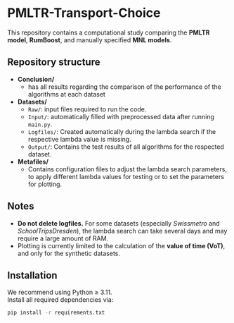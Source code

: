 # PMLTR-Transport-Choice

This repository contains a computational study comparing the **PMLTR model**, **RumBoost**, and manually specified **MNL models**.  

## Repository structure
- **Conclusion/**
  - has all results regarding the comparison of the performance of the algorithms at each dataset  
- **Datasets/**  
  - `Raw/`: input files required to run the code.  
  - `Input/`: automatically filled with preprocessed data after running `main.py`.  
  - `Logfiles/`: Created automatically during the lambda search if the respective lambda value is missing.
  - `Output/`: Contains the test results of all algorithms for the respected dataset.
- **Metafiles/**  
  - Contains configuration files to adjust the lambda search parameters, to apply different lambda values for testing or to set the parameters for plotting. 

## Notes
- **Do not delete logfiles.** For some datasets (especially *Swissmetro* and *SchoolTripsDresden*), the lambda search can take several days and may require a large amount of RAM.  
- Plotting is currently limited to the calculation of the **value of time (VoT)**, and only for the synthetic datasets.  

## Installation
We recommend using Python ≥ 3.11.  
Install all required dependencies via:

```bash
pip install -r requirements.txt

